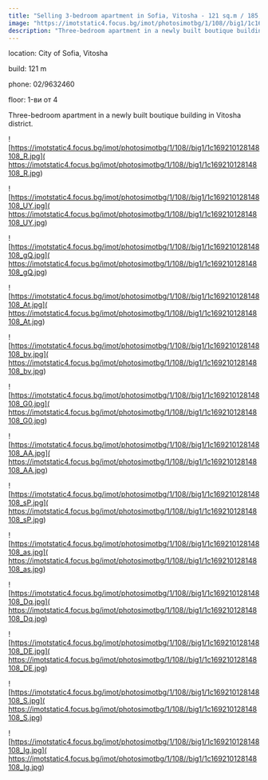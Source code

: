 ```yaml
---
title: "Selling 3-bedroom apartment in Sofia, Vitosha - 121 sq.m / 185,300 EUR :: imot.bg Ad"
image: "https://imotstatic4.focus.bg/imot/photosimotbg/1/108//big1/1c169210128148108_8I.jpg"
description: "Three-bedroom apartment in a newly built boutique building in Vitosha district."
---
```


location: City of Sofia, Vitosha

build: 121 m

phone: 02/9632460

floor: 1-ви от 4

Three-bedroom apartment in a newly built boutique building in Vitosha district.


![https://imotstatic4.focus.bg/imot/photosimotbg/1/108//big1/1c169210128148108_R.jpg]( https://imotstatic4.focus.bg/imot/photosimotbg/1/108//big1/1c169210128148108_R.jpg)


![https://imotstatic4.focus.bg/imot/photosimotbg/1/108//big1/1c169210128148108_UY.jpg]( https://imotstatic4.focus.bg/imot/photosimotbg/1/108//big1/1c169210128148108_UY.jpg)


![https://imotstatic4.focus.bg/imot/photosimotbg/1/108//big1/1c169210128148108_gQ.jpg]( https://imotstatic4.focus.bg/imot/photosimotbg/1/108//big1/1c169210128148108_gQ.jpg)


![https://imotstatic4.focus.bg/imot/photosimotbg/1/108//big1/1c169210128148108_At.jpg]( https://imotstatic4.focus.bg/imot/photosimotbg/1/108//big1/1c169210128148108_At.jpg)


![https://imotstatic4.focus.bg/imot/photosimotbg/1/108//big1/1c169210128148108_bv.jpg]( https://imotstatic4.focus.bg/imot/photosimotbg/1/108//big1/1c169210128148108_bv.jpg)


![https://imotstatic4.focus.bg/imot/photosimotbg/1/108//big1/1c169210128148108_G0.jpg]( https://imotstatic4.focus.bg/imot/photosimotbg/1/108//big1/1c169210128148108_G0.jpg)


![https://imotstatic4.focus.bg/imot/photosimotbg/1/108//big1/1c169210128148108_AA.jpg]( https://imotstatic4.focus.bg/imot/photosimotbg/1/108//big1/1c169210128148108_AA.jpg)


![https://imotstatic4.focus.bg/imot/photosimotbg/1/108//big1/1c169210128148108_sP.jpg]( https://imotstatic4.focus.bg/imot/photosimotbg/1/108//big1/1c169210128148108_sP.jpg)


![https://imotstatic4.focus.bg/imot/photosimotbg/1/108//big1/1c169210128148108_as.jpg]( https://imotstatic4.focus.bg/imot/photosimotbg/1/108//big1/1c169210128148108_as.jpg)


![https://imotstatic4.focus.bg/imot/photosimotbg/1/108//big1/1c169210128148108_Dq.jpg]( https://imotstatic4.focus.bg/imot/photosimotbg/1/108//big1/1c169210128148108_Dq.jpg)


![https://imotstatic4.focus.bg/imot/photosimotbg/1/108//big1/1c169210128148108_DE.jpg]( https://imotstatic4.focus.bg/imot/photosimotbg/1/108//big1/1c169210128148108_DE.jpg)


![https://imotstatic4.focus.bg/imot/photosimotbg/1/108//big1/1c169210128148108_S.jpg]( https://imotstatic4.focus.bg/imot/photosimotbg/1/108//big1/1c169210128148108_S.jpg)


![https://imotstatic4.focus.bg/imot/photosimotbg/1/108//big1/1c169210128148108_Ig.jpg]( https://imotstatic4.focus.bg/imot/photosimotbg/1/108//big1/1c169210128148108_Ig.jpg)


